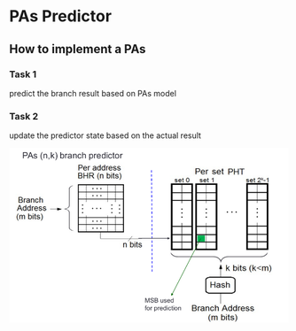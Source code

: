 # PAs Predictor

## How to implement a PAs

### Task 1

predict the branch result based on PAs model

### Task 2

update the predictor state based on the actual result

<img src="../../../../../../resources/PAs/img.png">
